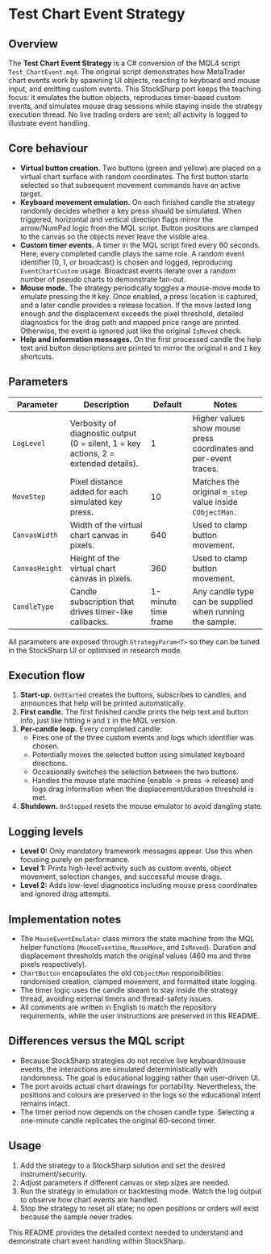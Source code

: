 # Test Chart Event Strategy

## Overview
The **Test Chart Event Strategy** is a C# conversion of the MQL4 script `Test_ChartEvent.mq4`. The original script demonstrates how MetaTrader chart events work by spawning UI objects, reacting to keyboard and mouse input, and emitting custom events. This StockSharp port keeps the teaching focus: it emulates the button objects, reproduces timer-based custom events, and simulates mouse drag sessions while staying inside the strategy execution thread. No live trading orders are sent; all activity is logged to illustrate event handling.

## Core behaviour
- **Virtual button creation.** Two buttons (green and yellow) are placed on a virtual chart surface with random coordinates. The first button starts selected so that subsequent movement commands have an active target.
- **Keyboard movement emulation.** On each finished candle the strategy randomly decides whether a key press should be simulated. When triggered, horizontal and vertical direction flags mirror the arrow/NumPad logic from the MQL script. Button positions are clamped to the canvas so the objects never leave the visible area.
- **Custom timer events.** A timer in the MQL script fired every 60 seconds. Here, every completed candle plays the same role. A random event identifier (0, 1, or broadcast) is chosen and logged, reproducing `EventChartCustom` usage. Broadcast events iterate over a random number of pseudo charts to demonstrate fan-out.
- **Mouse mode.** The strategy periodically toggles a mouse-move mode to emulate pressing the `M` key. Once enabled, a press location is captured, and a later candle provides a release location. If the move lasted long enough and the displacement exceeds the pixel threshold, detailed diagnostics for the drag path and mapped price range are printed. Otherwise, the event is ignored just like the original `IsMoved` check.
- **Help and information messages.** On the first processed candle the help text and button descriptions are printed to mirror the original `H` and `I` key shortcuts.

## Parameters
| Parameter | Description | Default | Notes |
| --- | --- | --- | --- |
| `LogLevel` | Verbosity of diagnostic output (0 = silent, 1 = key actions, 2 = extended details). | 1 | Higher values show mouse press coordinates and per-event traces. |
| `MoveStep` | Pixel distance added for each simulated key press. | 10 | Matches the original `m_step` value inside `CObjectMan`. |
| `CanvasWidth` | Width of the virtual chart canvas in pixels. | 640 | Used to clamp button movement. |
| `CanvasHeight` | Height of the virtual chart canvas in pixels. | 360 | Used to clamp button movement. |
| `CandleType` | Candle subscription that drives timer-like callbacks. | 1-minute time frame | Any candle type can be supplied when running the sample. |

All parameters are exposed through `StrategyParam<T>` so they can be tuned in the StockSharp UI or optimised in research mode.

## Execution flow
1. **Start-up.** `OnStarted` creates the buttons, subscribes to candles, and announces that help will be printed automatically.
2. **First candle.** The first finished candle prints the help text and button info, just like hitting `H` and `I` in the MQL version.
3. **Per-candle loop.** Every completed candle:
   - Fires one of the three custom events and logs which identifier was chosen.
   - Potentially moves the selected button using simulated keyboard directions.
   - Occasionally switches the selection between the two buttons.
   - Handles the mouse state machine (enable → press → release) and logs drag information when the displacement/duration threshold is met.
4. **Shutdown.** `OnStopped` resets the mouse emulator to avoid dangling state.

## Logging levels
- **Level 0:** Only mandatory framework messages appear. Use this when focusing purely on performance.
- **Level 1:** Prints high-level activity such as custom events, object movement, selection changes, and successful mouse drags.
- **Level 2:** Adds low-level diagnostics including mouse press coordinates and ignored drag attempts.

## Implementation notes
- The `MouseEventEmulator` class mirrors the state machine from the MQL helper functions (`MouseEventUse`, `MouseMove`, and `IsMoved`). Duration and displacement thresholds match the original values (460 ms and three pixels respectively).
- `ChartButton` encapsulates the old `CObjectMan` responsibilities: randomised creation, clamped movement, and formatted state logging.
- The timer logic uses the candle stream to stay inside the strategy thread, avoiding external timers and thread-safety issues.
- All comments are written in English to match the repository requirements, while the user instructions are preserved in this README.

## Differences versus the MQL script
- Because StockSharp strategies do not receive live keyboard/mouse events, the interactions are simulated deterministically with randomness. The goal is educational logging rather than user-driven UI.
- The port avoids actual chart drawings for portability. Nevertheless, the positions and colours are preserved in the logs so the educational intent remains intact.
- The timer period now depends on the chosen candle type. Selecting a one-minute candle replicates the original 60-second timer.

## Usage
1. Add the strategy to a StockSharp solution and set the desired instrument/security.
2. Adjust parameters if different canvas or step sizes are needed.
3. Run the strategy in emulation or backtesting mode. Watch the log output to observe how chart events are handled.
4. Stop the strategy to reset all state; no open positions or orders will exist because the sample never trades.

This README provides the detailed context needed to understand and demonstrate chart event handling within StockSharp.
